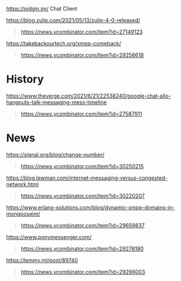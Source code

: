 https://pidgin.im/ Chat Client

https://blog.zulip.com/2021/05/13/zulip-4-0-released/
> https://news.ycombinator.com/item?id=27149123

https://takebackourtech.org/xmpp-comeback/
> https://news.ycombinator.com/item?id=29256618

# History
https://www.theverge.com/2021/6/21/22538240/google-chat-allo-hangouts-talk-messaging-mess-timeline
> https://news.ycombinator.com/item?id=27587911

# News
https://signal.org/blog/change-number/
> https://news.ycombinator.com/item?id=30250215

https://blog.lewman.com/internet-messaging-versus-congested-network.html
> https://news.ycombinator.com/item?id=30220207

https://www.erlang-solutions.com/blog/dynamic-xmpp-domains-in-mongooseim/
> https://news.ycombinator.com/item?id=29659837

https://www.ponymessenger.com/
> https://news.ycombinator.com/item?id=29278180

https://lemmy.ml/post/89740
> https://news.ycombinator.com/item?id=29266003